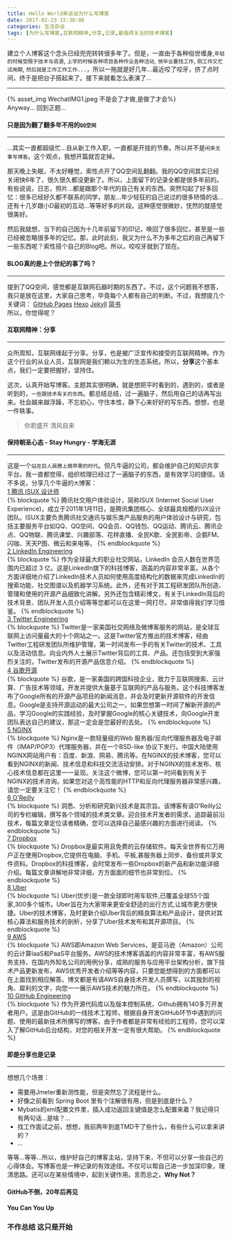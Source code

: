 ```yaml
---
title: Hello World来谈谈为什么写博客
date: 2017-02-23 15:38:06  
categories: 生活杂谈
tags: [为什么写博客,互联网精神,分享,记录,最值得关注的技术博客]
---
```

建立个人博客这个念头已经兜兜转转很多年了。但是，一直由于各种俗世缠身,`年轻的时候受限于技术与资源`, `上学的时候各种项目各种作业各种活动`, `快毕业要找工作`, `刚工作又忙试用期`, `然后就是工作工作工作...`，所以一拖就是好几年...最近咬了咬牙，挤了点时间，终于是把台子搭起来了。接下来就看怎么表演了... 
<!-- more -->  
***  
{% asset_img WechatIMG1.jpeg 不是会了才做,是做了才会%}  
Anyway...  回到正题...
#### 只是因为翻了翻多年不用的`QQ空间`  
---
...其实一直都超级忙...自从新工作入职，一直都是开挂的节奏。所以并不是`闲来无事写博客`。这个观点，我想开篇就否定掉。  
  
那天晚上失眠，不太好睡觉，索性点开了QQ空间乱翻翻。我的QQ空间其实已经关闭快6年了，很久很久都没更新了。所以，上面留下的记录全都是很多年前的。有些说说，日志，照片...都是跟那个年代的自己有关的东西。突然勾起了好多回忆：很多已经好久都不联系的同学，朋友...年少轻狂的自己说过的很多矫情的话...还有十几岁跟小D最初的互动...等等好多的片段。这种感觉很微妙，怃然的就感觉很美好。  
  
然后我就想，当下的自己因为十几年前留下的印记，唤回了很多回忆，甚至是一些已经被忽略很多年的记忆。那，此时此刻，我又为什么不为多年之后的自己再留下一些东西呢？索性搭个自己的Blog吧。所以，咬咬牙就到了现在。
#### BLOG真的是上个世纪的事了吗？  
---
提到了QQ空间，感觉都是互联网石器时期的东西了。不过，这个问题我不想答，我只是放在这里，大家自己思考，毕竟每个人都有自己的判断。不过，我想提几个关键词：
[GitHub Pages](https://pages.github.com/) 
[Hexo](https://hexo.io/zh-cn/) 
[Jekyll](https://jekyllrb.com/) 
[简书](http://www.jianshu.com/)  
所以，你觉得呢？  
#### 互联网精神：分享  
---  
众所周知，互联网缘起于分享。分享，也是被广泛宣传和接受的互联网精神。作为这个行业的从业人员，互联网是我们赖以为生的生态系统。所以，**分享**这个基本点，我们一定要把握好，坚持住。  
  
这次，认真开始写博客。主题其实很明确，就是想把平时看到的，遇到的，或者是听到的，`一些跟技术有关的东西`。都总结总结，过一遍脑子，然后用自己的话再写出来。社会越来越浮躁，不忘初心，守住本性，静下心来好好的写东西。想想，也是一件轶事。  
> 你若盛开 清风自来    

#### 保持朝圣心态 - Stay Hungry - 学海无涯  
---  
这是一个`站在巨人肩膀上摘苹果的时代`。但凡牛逼的公司，都会维护自己的知识共享平台。我一直都觉得，组织梳理已经过了一遍脑子的东西，是有效学习的捷径。话不多说，分享几个牛逼的`大`博客：  
[1 腾讯 ISUX 设计师](https://isux.tencent.com/)  
{% blockquote %}
腾讯社交用户体验设计，简称ISUX (Internet Social User Experience)，成立于2011年1月11日，是腾讯集团核心、全球最具规模的UX设计团队。ISUX主要负责腾讯社交通讯与娱乐类产品服务的用户体验设计与研究，包括主要服务平台如QQ、QQ空间、QQ会员、QQ钱包、QQ运动、腾讯云、腾讯企点、QQ物联、腾讯课堂、兴趣部落、花样直播、全民K歌、全民影帝、企鹅FM、闪咖、天天P图、微云和来电等。
{% endblockquote %}  
[2 LinkedIn Engineering](https://engineering.linkedin.com/blog)  
{% blockquote %}
作为全球最大的职业社交网站，LinkedIn 会员人数在世界范围内已超过 3 亿。这是LinkedIn旗下的科技博客，涵盖的内容非常丰富。从各个方面详细地介绍了LinkedIn技术人员如何使用高度结构化的数据来完成LinkedIn的搜索功能、社交图谱以及机器学习系统。此外，还有对于其工程研发团队所创造、管理和使用的开源产品细致化讲解。另外还包含精彩博文，有关于LinkedIn背后的技术背景、团队开发人员介绍等等您都可以在这里一网打尽，非常值得我们学习借鉴。
{% endblockquote %}  
[3 Twitter Engineering](https://about.twitter.com/company)  
{% blockquote %}
Twitter是一家美国社交网络及微博客服务的网站，是全球互联网上访问量最大的十个网站之一。这是Twitter官方推出的技术博客，经由Twitter工程研发团队所维护管理，第一时间发布一手的有关Twitter的技术、工具以及活动信息。向业内外人士展示Twitter背后的工具、产品。还包括受到大家强烈关注的，Twitter发布的开源产品信息介绍。
{% endblockquote %}  
[4 谷歌开源](https://opensource.googleblog.com/)  
{% blockquote %}
谷歌，是一家美国的跨国科技企业，致力于互联网搜索、云计算、广告技术等领域，开发并提供大量基于互联网的产品与服务。这个科技博客发布了Google所有的开源产品项目的新闻消息，并会及时更新开源软件的开发信息。Google是支持开源运动的最大公司之一，如果您想第一时间了解新开源的产品，学习Google的实践经验，及时掌握Google的核心关键技术，向Google开发团队表达自己的建议，那这一定会是您最好的去处。
{% endblockquote %}  
[5 NGINX](https://www.nginx.com/blog/)  
{% blockquote %}
Nginx是一款轻量级的Web 服务器/反向代理服务器及电子邮件（IMAP/POP3）代理服务器，并在一个BSD-like 协议下发行。中国大陆使用NGINX网站用户有：百度、新浪、网易、腾讯等。在NGINX的技术博客，您可以看到NGINX的新闻、技术信息和科技交流活动安排。对于NGINX的技术发布、核心技术信息都在这里一一呈现。关注这个微博，您可以第一时间看到有关于NGINX的技术咨询。如果您对这个高性能的HTTP和反向代理服务器非常感兴趣，请您一定要关注它！
{% endblockquote %}  
[6 O'Reilly](http://radar.oreilly.com/)  
{% blockquote %}
洞悉、分析和研究新兴技术是其宗旨。该博客有请O’Reilly公司的专栏编辑，撰写各个领域的技术类文章。迎合技术开发者的需求，追踪最前沿技术，每篇文章定位读者精确，您可以选择自己最感兴趣的方面进行阅读。
{% endblockquote %}  
[7 Dropbox](https://blogs.dropbox.com/tech/)  
{% blockquote %}
Dropbox是最实用且免费的云存储软件。每天全世界有亿万用户正在使用Dropbox,它提供在电脑、手机、平板,甚服务器上同步、备份或共享文件资料。Dropbox的科技博客，会时常发布一些Dropbox的新产品和新功能详细介绍。每篇文章讲解地非常详细，方方面面的细节也非常到位。
{% endblockquote %}  
[8 Uber](https://eng.uber.com/)  
{% blockquote %}
Uber(优步)是一款全球即时用车软件,已覆盖全球55个国家,300多个城市。Uber旨在为大家带来更安全舒适的出行方式,让城市更方便快捷。Uber的技术博客，及时更新介绍Uber背后的精良算法和产品设计，提供对其核心算法和服务技术的剖析，分享了Uber技术发布和其开源项目。
{% endblockquote %}  
[9 AWS](https://aws.amazon.com/cn/blogs/aws/)  
{% blockquote %}
AWS即Amazon Web Services，是亚马逊（Amazon）公司的云计算IaaS和PaaS平台服务。AWS的技术博客涵盖的内容非常丰富，有AWS服务支持，在国内外知名公司的用例分享，成熟的服务与应用平台架构分析，旗下技术产品更新发布，AWS优秀开发者介绍等等内容，只要您能想得到的方面都可以在上面找到相应解答。博文都是有请AWS自身技术开发人员撰写，以其独到的视角、犀利的文字，向您一一展示AWS技术的魅力所在。
{% endblockquote %}  
[10 GitHub Engineering](https://githubengineering.com/)  
{% blockquote %}
作为开源代码库以及版本控制系统，Github拥有140多万开发者用户。这是由GitHub的一线技术工程师，根据自身开发GitHub环节中遇到的问题、使用的最新技术所撰写的博客。由于作者都是非常有经验的工程师，您可以深入了解GitHub后台结构，对您的相关开发一定有很大帮助。
{% endblockquote %}  
#### 即是分享也是记录  
---  
想想几个场景：  
* 需要用Jmeter重新测性能，但是突然忘了流程是什么。  
* 好像之前看到 Spring Boot 里有个注解很有用，但是到底是什么？  
* Mybatis的xml配置文件里，插入成功返回主键值是怎么配置来着？我记得只有两句话...是啥？...  
* 找工作面试之前，想想，我前两年到底TMD干了些什么，有些什么可以拿来讲的？  
* ...  
  
等等...等等...所以，维护好自己的博客主站，坚持下来，不但可以分享一些自己的心得体会。写博客也是一种记录的有效途径。不仅可以帮自己进一步加深印象，理清思路。还可以在某些情境中，起到关键作用。言而总之，**Why Not？**
#### GitHub不倒，20年后再见  
#### You Can You Up  
### 不作总结 这只是开始  
